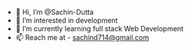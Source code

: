 - 👋 Hi, I’m @Sachin-Dutta
- 👀 I’m interested in development
- 🌱 I’m currently learning full stack Web Development 
- 📫 Reach me at - sachind714@gmail.com 

<!---
Sachin-Dutta/Sachin-Dutta is a ✨ special ✨ repository because its `README.md` (this file) appears on your GitHub profile.
You can click the Preview link to take a look at your changes.
--->
